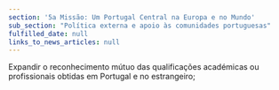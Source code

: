 ```yaml
---
section: '5a Missão: Um Portugal Central na Europa e no Mundo'
sub_section: "Política externa e apoio às comunidades portuguesas"
fulfilled_date: null
links_to_news_articles: null
---
```


Expandir o reconhecimento mútuo das qualificações académicas ou profissionais obtidas em Portugal e no estrangeiro;